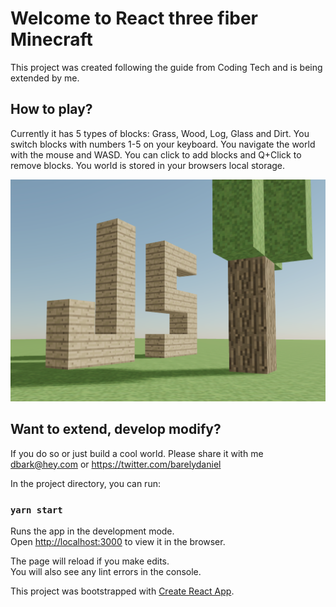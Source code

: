 # Welcome to React three fiber Minecraft

This project was created following the guide from Coding Tech and is being extended by me. 


## How to play?

Currently it has 5 types of blocks: Grass, Wood, Log, Glass and Dirt.
You switch blocks with numbers 1-5 on your keyboard.
You navigate the world with the mouse and WASD.
You can click to add blocks and Q+Click to remove blocks.
You world is stored in your browsers local storage.

![Preview](preview.png 'Preview')

## Want to extend, develop modify?

If you do so or just build a cool world. Please share it with me dbark@hey.com or https://twitter.com/barelydaniel

In the project directory, you can run:

### `yarn start`

Runs the app in the development mode.<br />
Open [http://localhost:3000](http://localhost:3000) to view it in the browser.

The page will reload if you make edits.<br />
You will also see any lint errors in the console.

This project was bootstrapped with [Create React App](https://github.com/facebook/create-react-app).
